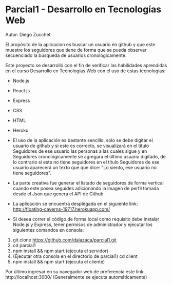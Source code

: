 # Parcial1 - Desarrollo en Tecnologías Web

Autor: Diego Zucchet 

El propósito de la aplicacion es buscar un usuario en github y que este muestre los seguidores que tiene de forma que se pueda observar secuenciado la búsqueda de usuarios cronológicamente.

Este proyecto se desarrolló con el fin de verificar las habilidades aprendidas en el curso Desarrollo en Tecnologías Web con el uso de estas tecnologías: 

* Node.js
* React.js
* Express
* CSS 
* HTML
* Heroku

* El uso de la aplicación es bastante sencillo, solo se debe digitar el usuario de github y si este es correcto, se visualizará en el título Seguidores de ese usuario las personas a las cuales sigue y en Seguidores cronológicamente se agregara el último usuario digitado, de lo contrario si este no tiene seguidores en el título Seguidores de ese usuario aparecerá un texto que que dice: "Lo siento, ese usuario no tiene seguidores".

* La parte creativa fue generar el listado de seguidores de forma vertical cuando este posea seguides adicionando la imagen de perfil tomada desde el Json que genera el API de Github

* La aplicación se encuentra desplegada en el siguiente link: http://floating-caverns-19717.herokuapp.com/

* Si desea correr el código de forma local como requisito debe instalar Node.js y Express, tener permisos de administrador y ejecutar los siguientes comandos en consola:

1. git clone https://github.com/dalazaca/parcial1.git
1. cd parcial1
2. npm install && npm start (ejecuta el servidor)
3. (Ejecutar otra consola en el directorio de parcial1) cd client 
4. npm install && npm start (ejecuta el cliente)

Por último ingresar en su navegador web de preferencia este link: http://localhost:3000/ (Generalmente se ejecuta automáticamente)
